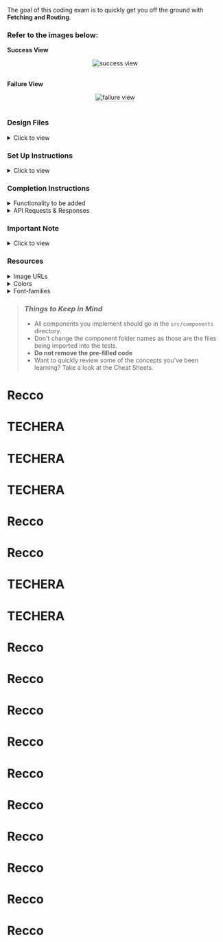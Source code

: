 The goal of this coding exam is to quickly get you off the ground with **Fetching and Routing**.

### Refer to the images below:

**Success View**

<div style="text-align: center;">
    <img src="https://assets.ccbp.in/frontend/content/react-js/tech-era-success-output.gif" alt="success view" style="max-width:70%;box-shadow:0 2.8px 2.2px rgba(0, 0, 0, 0.12)">
</div>

<br/>

**Failure View**

<div style="text-align: center;">
    <img src="https://assets.ccbp.in/frontend/content/react-js/tech-era-failure-output.gif" alt="failure view" style="max-width:70%;box-shadow:0 2.8px 2.2px rgba(0, 0, 0, 0.12)">
</div>

<br/>

### Design Files

<details>

<summary>Click to view</summary>

- Home Route

  - [Medium (Size >= 768px), Large (Size >= 992px) and Extra Large (Size >= 1200px) - Courses Success](https://assets.ccbp.in/frontend/content/react-js/tech-era-home-success-lg-output.png)
  - [Medium (Size >= 768px), Large (Size >= 992px) and Extra Large (Size >= 1200px) - Courses Failure](https://assets.ccbp.in/frontend/content/react-js/tech-era-home-failure-lg-output.png)

- Course Item Details Route

  - [Medium (Size >= 768px), Large (Size >= 992px) and Extra Large (Size >= 1200px) - Course Details Success](https://assets.ccbp.in/frontend/content/react-js/tech-era-course-details-success-lg-output.png)
  - [Medium (Size >= 768px), Large (Size >= 992px) and Extra Large (Size >= 1200px) - Course Details Failure](https://assets.ccbp.in/frontend/content/react-js/tech-era-course-details-failure-lg-output.png)

- Not Found Route

  - [Medium (Size >= 768px), Large (Size >= 992px) and Extra Large (Size >= 1200px)](https://assets.ccbp.in/frontend/content/react-js/tech-era-page-not-found-lg-output.png)

</details>

### Set Up Instructions

<details>

<summary>Click to view</summary>

- Download dependencies by running `npm install`
- Start up the app using `npm start`

</details>

### Completion Instructions

<details>

<summary>Functionality to be added</summary>

<br/>

The app must have the following functionalities

- When the app is opened initially, Home Route should be displayed

- **Home Route**
  - When the Home Route is opened,
    - An HTTP GET request should be made to the **coursesApiUrl**
      - The _loader_ should be displayed while the HTTP request is fetching the data
      - If the HTTP GET request made is successful, then the list of courses received in response should be displayed
      - If the HTTP GET request made is unsuccessful, then the [Failure view](https://assets.ccbp.in/frontend/content/react-js/tech-era-home-failure-lg-output.png) should be displayed
        - When the **Retry** button is clicked, then an HTTP GET request should be made to **coursesApiUrl**
  - When a course is clicked, then the page should be navigated to the Course Item Details Route
- **Course Item Details Route**
  - When the Course Item Details Route is opened,
    - An HTTP GET request should be made to the **courseDetailsApiUrl** with the `id` as path parameter
      - The _loader_ should be displayed while the HTTP request is fetching the data
      - If the HTTP GET request made is successful, then the course details received in response should be displayed
      - If the HTTP GET request made is unsuccessful, then the [Failure view](https://assets.ccbp.in/frontend/content/react-js/tech-era-course-details-failure-lg-output.png) should be displayed
        - When the **Retry** button is clicked, then an HTTP GET request should be made to **courseDetailsApiUrl**
- **Not Found Route**
  - When a random path is provided in the URL, then the page should be navigated to the Not Found Route
- When the **website logo** image is clicked, then the page should be navigated to the Home Route

</details>

<details>

<summary>API Requests & Responses</summary>

<br/>

**coursesApiUrl**

#### API: `https://apis.ccbp.in/te/courses`

#### Method: `GET`

#### Description:

Returns a response containing the list of all courses

#### Response:

```json
{
  "courses": [
      {
        "id": "736d1108-d98b-482f-bfd6-234498c3571f",
        "name": "HTML",
        "logo_url": "https://assets.ccbp.in/frontend/react-js/tech-era/html-logo-img.png"
      },
       ...
  ],
  "total": 16
}
```

**courseDetailsApiUrl**

#### API: `https://apis.ccbp.in/te/courses/:id`

#### Method: `GET`

#### Description:

Returns a response containing details of the course

#### Response:

```json
{
  "course_details": {
    "id": "736d1108-d98b-482f-bfd6-234498c3571f",
    "name": "HTML",
    "image_url": "https://assets.ccbp.in/frontend/react-js/tech-era/html-img.png",
    "description": "The HyperText Markup Language or HTML is the standard markup language for documents designed to be displayed in a web browser. It can be assisted by technologies such as Cascading Style Sheets (CSS) and scripting languages such as JavaScript. Web browsers receive HTML documents from a web server or local storage and render the documents into multimedia web pages."
  }
}
```

</details>

### Important Note

<details>

<summary>Click to view</summary>

<br/>

**The following instructions are required for the tests to pass**

- Home Route should consist of `/` in the URL path
- Course Item Details Route should consist of `/courses/:id` in the URL path
- No need to use the `BrowserRouter` in `App.js` as we have already included in the `index.js` file
- Wrap the `Loader` component with an HTML container element and add the `data-testid` attribute value as `loader` to it
- Each course logo image in the Home Route should have the alt as the value of the key "name" from each course object in the courses list
- Each course image in the Course Item Details Route should have the alt as the value of the key "name" in the course details object

</details>

### Resources

<details>

<summary>Image URLs</summary>

- https://assets.ccbp.in/frontend/react-js/tech-era/website-logo-img.png alt should be **website logo**
- https://assets.ccbp.in/frontend/react-js/tech-era/failure-img.png alt should be **failure view**
- https://assets.ccbp.in/frontend/react-js/tech-era/not-found-img.png alt should be **not found**

</details>

<details>

<summary>Colors</summary>

<br/>

<div style="background-color:#f1f5f9; width: 150px; padding: 10px; color: black">Hex: #f1f5f9</div>
<div style="background-color:#1e293b; width: 150px; padding: 10px; color: white">Hex: #1e293b</div>
<div style="background-color:#475569; width: 150px; padding: 10px; color: white">Hex: #475569</div>
<div style="background-color:#ffffff; width: 150px; padding: 10px; color: black">Hex: #ffffff</div>
<div style="background-color:#4656a1; width: 150px; padding: 10px; color: white">Hex: #4656a1</div>
<div style="background-color:#64748b; width: 150px; padding: 10px; color: white">Hex: #64748b</div>
<div style="background-color:#e8e8e8; width: 150px; padding: 10px; color: black">Hex: #e8e8e8</div>

</details>

<details>

<summary>Font-families</summary>

- Roboto

</details>

> ### _Things to Keep in Mind_
>
> - All components you implement should go in the `src/components` directory.
> - Don't change the component folder names as those are the files being imported into the tests.
> - **Do not remove the pre-filled code**
> - Want to quickly review some of the concepts you’ve been learning? Take a look at the Cheat Sheets.
# Recco
# TECHERA
# TECHERA
# TECHERA
# Recco
# Recco
# TECHERA
# TECHERA
# Recco
# Recco
# Recco
# Recco
# Recco
# Recco
# Recco
# Recco
# Recco
# Recco
